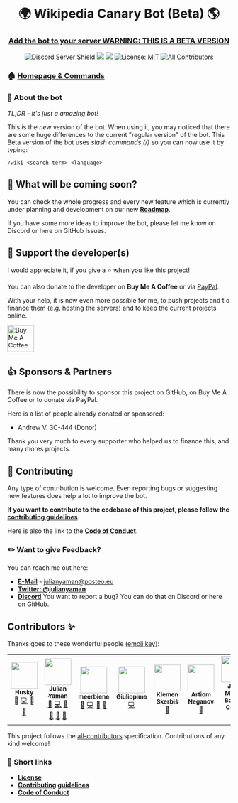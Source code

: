<h1 align="center">🌍 Wikipedia Canary Bot (Beta) 🌎</h1>

<h3 align="center"><a href="https://discord.com/oauth2/authorize?client_id=557923645532536852&scope=applications.commands"> Add the bot to your server WARNING: THIS IS A BETA VERSION</a></h3>

<p align="center">
<a href="https://discord.gg/yAUmDNb">
    <img src="https://discordapp.com/api/guilds/358751806697897984/embed.png" alt="Discord Server Shield"/>
</a>
<a href="https://discordapp.com/oauth2/authorize?client_id=554751047030013953&scope=bot&permissions=3467328">
    <img src="https://img.shields.io/badge/Discord-Add%20Bot-7289DA.svg"/>
</a>
<img src="https://badges.fw-web.space/endpoint?url=https://wakapi.stlf.me/api/compat/shields/v1/meerbiene/interval:any/project:wikipedia-bot-canary&color=blue&label=Wikipedia%20Bot">
<a href="https://github.com/wikipedia-bot/wikipedia-bot-canary/blob/main/LICENSE">
<img alt="License: MIT" src="https://img.shields.io/github/license/wikipedia-bot/wikipedia-bot-canary" target="_blank" />
</a>
<a href="#contributors">
<img alt="All Contributors" src="https://img.shields.io/badge/all_contributors-6-orange.svg?style=flat-square" target="_blank" />
</a>
</p>

### 🏠 [Homepage & Commands](https://julianyaman.de)

### 📃 About the bot

_TL;DR - it's just a amazing bot!_

This is the _new_ version of the bot. When using it, you may noticed that there are some huge differences to the
current "regular version" of the bot. This Beta version of the bot uses _slash commands (/)_ so you can now use it by typing:

```
/wiki <search term> <language>
```

## 🤔 What will be coming soon?

You can check the whole progress and every new feature which is
currently under planning and development on our new [**Roadmap**](https://github.com/wikipedia-bot/wikipedia-bot-canary/projects/2).

If you have some more ideas to improve the bot, please let me know on Discord or here on GitHub Issues.

## 🙌 Support the developer(s)

I would appreciate it, if you give a ⭐️ when you like this project!

You can also donate to the developer on **Buy Me A Coffee** or
via [PayPal](https://www.paypal.me/julianyaman).

With your help, it is now even more possible for me, to push projects and t
o finance them (e.g. hosting the servers) and to keep the current projects online.

<a href="https://www.buymeacoffee.com/julianyaman" target="_blank"><img src="https://cdn.buymeacoffee.com/buttons/v2/default-yellow.png" alt="Buy Me A Coffee" height="60px"></a>

## 👍 Sponsors & Partners

There is now the possibility to sponsor this project on GitHub, on Buy Me A Coffee or to donate via PayPal.

Here is a list of people already donated or sponsored:

- Andrew V. 3C-444 (Donor)

Thank you very much to every supporter who helped us to finance this, and many mores projects.

## 🤝 Contributing

Any type of contribution is welcome. Even reporting bugs or suggesting new features
does help a lot to improve the bot.

**If you want to contribute to the codebase of this project, please follow the
[contributing guidelines](https://github.com/wikipedia-bot/wikipedia-bot-canary/blob/main/docs/CONTRIBUTING.md).**

Here is also the link to the
[**Code of Conduct**](https://github.com/wikipedia-bot/wikipedia-bot-canary/blob/main/docs/CODE_OF_CONDUCT.md).

### ✏️ Want to give Feedback?

You can reach me out here:

- **[E-Mail](mailto:julianyaman@posteo.eu)** - julianyaman@posteo.eu
- **[Twitter: @julianyaman](https://twitter.com/julianyaman)**
- **[Discord](https://discord.gg/yAUmDNb)**
  You want to report a bug? You can do that on Discord or here on GitHub.

## Contributors ✨

Thanks goes to these wonderful people ([emoji key](https://allcontributors.org/docs/en/emoji-key)):

<!-- ALL-CONTRIBUTORS-LIST:START - Do not remove or modify this section -->
<!-- prettier-ignore-start -->
<!-- markdownlint-disable -->
<table>
  <tr>
    <td align="center"><a href="https://github.com/Huskydog9988"><img src="https://avatars.githubusercontent.com/u/39809509?v=4?s=60" width="60px;" alt=""/><br /><sub><b>Husky</b></sub></a><br /><a href="https://github.com/shitcorp/wikipedia-bot-canary/issues?q=author%3AHuskydog9988" title="Bug reports">🐛</a> <a href="https://github.com/shitcorp/wikipedia-bot-canary/commits?author=Huskydog9988" title="Code">💻</a> <a href="#ideas-Huskydog9988" title="Ideas, Planning, & Feedback">🤔</a> <a href="#maintenance-Huskydog9988" title="Maintenance">🚧</a></td>
    <td align="center"><a href="https://bio.link/julianyaman"><img src="https://avatars.githubusercontent.com/u/20521320?v=4?s=60" width="60px;" alt=""/><br /><sub><b>Julian Yaman</b></sub></a><br /><a href="https://github.com/shitcorp/wikipedia-bot-canary/issues?q=author%3AjulianYaman" title="Bug reports">🐛</a> <a href="https://github.com/shitcorp/wikipedia-bot-canary/commits?author=julianYaman" title="Code">💻</a> <a href="https://github.com/shitcorp/wikipedia-bot-canary/commits?author=julianYaman" title="Documentation">📖</a> <a href="#maintenance-julianYaman" title="Maintenance">🚧</a> <a href="#question-julianYaman" title="Answering Questions">💬</a> <a href="https://github.com/shitcorp/wikipedia-bot-canary/pulls?q=is%3Apr+reviewed-by%3AjulianYaman" title="Reviewed Pull Requests">👀</a></td>
    <td align="center"><a href="https://github.com/MeerBiene"><img src="https://avatars.githubusercontent.com/u/60227302?v=4?s=60" width="60px;" alt=""/><br /><sub><b>meerbiene</b></sub></a><br /><a href="https://github.com/shitcorp/wikipedia-bot-canary/issues?q=author%3AMeerBiene" title="Bug reports">🐛</a> <a href="https://github.com/shitcorp/wikipedia-bot-canary/commits?author=MeerBiene" title="Code">💻</a> <a href="#ideas-MeerBiene" title="Ideas, Planning, & Feedback">🤔</a> <a href="#maintenance-MeerBiene" title="Maintenance">🚧</a></td>
    <td align="center"><a href="https://giuliopime.dev/"><img src="https://avatars.githubusercontent.com/u/60524738?v=4?s=60" width="60px;" alt=""/><br /><sub><b>Giuliopime</b></sub></a><br /><a href="https://github.com/shitcorp/wikipedia-bot-canary/commits?author=Giuliopime" title="Code">💻</a></td>
    <td align="center"><a href="https://github.com/aha999"><img src="https://avatars.githubusercontent.com/u/50620416?v=4?s=60" width="60px;" alt=""/><br /><sub><b>Klemen Skerbiš</b></sub></a><br /><a href="#ideas-aha999" title="Ideas, Planning, & Feedback">🤔</a></td>
    <td align="center"><a href="http://neganov.ru/"><img src="https://avatars.githubusercontent.com/u/114060?v=4?s=60" width="60px;" alt=""/><br /><sub><b>Artiom Neganov</b></sub></a><br /><a href="#ideas-OnkelTem" title="Ideas, Planning, & Feedback">🤔</a></td>
    <td align="center"><a href="http://swadroid.wordpress.com"><img src="https://avatars.githubusercontent.com/u/461393?v=4?s=60" width="60px;" alt=""/><br /><sub><b>Juan Miguel Boyero Corral</b></sub></a><br /><a href="#infra-Amab" title="Infrastructure (Hosting, Build-Tools, etc)">🚇</a></td>
  </tr>
</table>

<!-- markdownlint-restore -->
<!-- prettier-ignore-end -->

<!-- ALL-CONTRIBUTORS-LIST:END -->

This project follows the [all-contributors](https://github.com/all-contributors/all-contributors) specification. Contributions of any kind welcome!

### 📎 Short links

- [**License**](https://github.com/wikipedia-bot/wikipedia-bot-canary/blob/main/LICENSE)
- [**Contributing guidelines**](https://github.com/wikipedia-bot/wikipedia-bot-canary/blob/main/docs/CONTRIBUTING.md)
- [**Code of Conduct**](https://github.com/wikipedia-bot/wikipedia-bot-canary/blob/main/docs/CODE_OF_CONDUCT.md)
